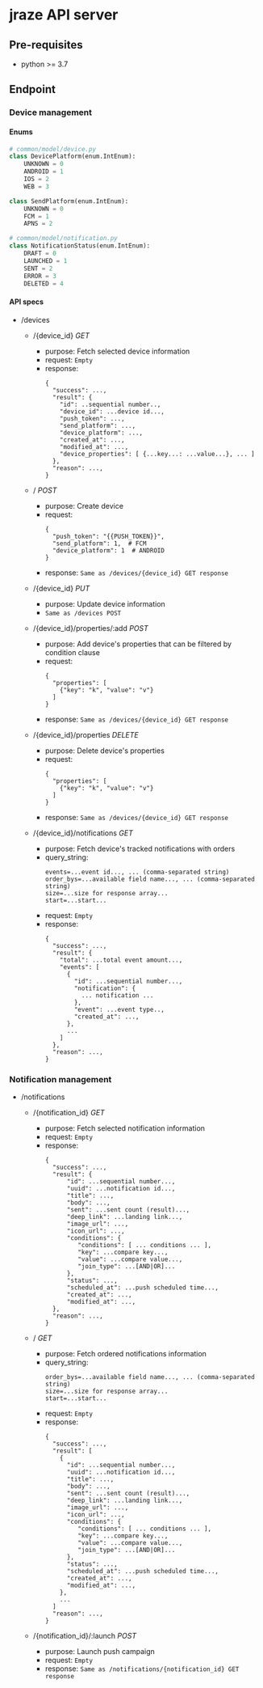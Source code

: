 # jraze API server

## Pre-requisites
- python >= 3.7

## Endpoint
### Device management

#### Enums
```python
# common/model/device.py
class DevicePlatform(enum.IntEnum):
    UNKNOWN = 0
    ANDROID = 1
    IOS = 2
    WEB = 3

class SendPlatform(enum.IntEnum):
    UNKNOWN = 0
    FCM = 1
    APNS = 2
```
```python
# common/model/notification.py
class NotificationStatus(enum.IntEnum):
    DRAFT = 0
    LAUNCHED = 1
    SENT = 2
    ERROR = 3
    DELETED = 4
```

#### API specs

- /devices
  - /{device_id} *GET*
    - purpose: Fetch selected device information
    - request: `Empty`
    - response:
        ```
        {
          "success": ...,
          "result": {
            "id": ..sequential number..,
            "device_id": ...device id...,
            "push_token": ...,
            "send_platform": ...,
            "device_platform": ...,
            "created_at": ...,
            "modified_at": ...,
            "device_properties": [ {...key...: ...value...}, ... ]
          },
          "reason": ...,
        }
        ```

  - / *POST*
    - purpose: Create device
    - request:
        ```
        {
          "push_token": "{{PUSH_TOKEN}}",
          "send_platform": 1,  # FCM
          "device_platform": 1  # ANDROID
        }
        ```
    - response: `Same as /devices/{device_id} GET response`

  - /{device_id} *PUT*
    - purpose: Update device information
    - `Same as /devices POST`

  - /{device_id}/properties/:add *POST*
    - purpose: Add device's properties that can be filtered by condition clause
    - request:
        ```
        {
          "properties": [
            {"key": "k", "value": "v"}
          ]
        }
        ```
    - response: `Same as /devices/{device_id} GET response`

  - /{device_id}/properties *DELETE*
    - purpose: Delete device's properties
    - request:
        ```
        {
          "properties": [
            {"key": "k", "value": "v"}
          ]
        }
        ```
    - response: `Same as /devices/{device_id} GET response`

  - /{device_id}/notifications *GET*
    - purpose: Fetch device's tracked notifications with orders
    - query_string:
        ```
        events=...event id..., ... (comma-separated string)
        order_bys=...available field name..., ... (comma-separated string)
        size=...size for response array...
        start=...start...
        ```
    - request: `Empty`
    - response:
        ```
        {
          "success": ...,
          "result": {
            "total": ...total event amount...,
            "events": [
              {
                "id": ...sequential number...,
                "notification": {
                  ... notification ...
                },
                "event": ...event type..,
                "created_at": ...,
              },
              ...
            ]
          },
          "reason": ...,
        }
        ```

### Notification management

- /notifications
  - /{notification_id} *GET*
    - purpose: Fetch selected notification information
    - request: `Empty`
    - response:
        ```
        {
          "success": ...,
          "result": {
              "id": ...sequential number...,
              "uuid": ...notification id...,
              "title": ...,
              "body": ...,
              "sent": ...sent count (result)...,
              "deep_link": ...landing link...,
              "image_url": ...,
              "icon_url": ...,
              "conditions": {
                 "conditions": [ ... conditions ... ],
                 "key": ...compare key...,
                 "value": ...compare value...,
                 "join_type": ...[AND|OR]...
              },
              "status": ...,
              "scheduled_at": ...push scheduled time...,
              "created_at": ...,
              "modified_at": ...,
          },
          "reason": ...,
        }
        ```

  - / *GET*
    - purpose: Fetch ordered notifications information
    - query_string:
        ```
        order_bys=...available field name..., ... (comma-separated string)
        size=...size for response array...
        start=...start...
        ```
    - request: `Empty`
    - response:
        ```
        {
          "success": ...,
          "result": [
            {
              "id": ...sequential number...,
              "uuid": ...notification id...,
              "title": ...,
              "body": ...,
              "sent": ...sent count (result)...,
              "deep_link": ...landing link...,
              "image_url": ...,
              "icon_url": ...,
              "conditions": {
                 "conditions": [ ... conditions ... ],
                 "key": ...compare key...,
                 "value": ...compare value...,
                 "join_type": ...[AND|OR]...
              },
              "status": ...,
              "scheduled_at": ...push scheduled time...,
              "created_at": ...,
              "modified_at": ...,
            },
            ...
          ]
          "reason": ...,
        }
        ```

  - /{notification_id}/:launch *POST*
    - purpose: Launch push campaign
    - request: `Empty`
    - response: `Same as /notifications/{notification_id} GET response`